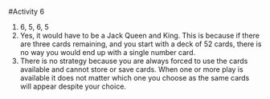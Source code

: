 #Activity 6

1. 6, 5, 6, 5
2. Yes, it would have to be a Jack Queen and King. This is because if there are three cards remaining, and you start with a deck of 52 cards, there is no way you would end up with a single number card.
3. There is no strategy because you are always forced to use the cards available and cannot store or save cards. When one or more play is available it does not matter which one you choose as the same cards will appear despite your choice.
